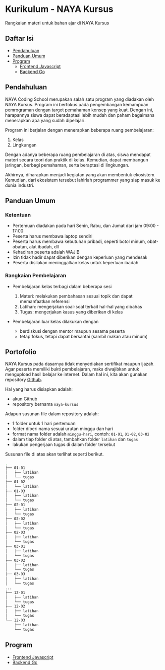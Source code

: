 # Kurikulum - NAYA Kursus
Rangkaian materi untuk bahan ajar di NAYA Kursus

## Daftar Isi
* [Pendahuluan](#pendahuluan)
* [Panduan Umum](#panduan-umum)
* [Program](#program)
  * [Frontend Javascript](./frontend-javascript/README.md)
  * [Backend Go](./backend-go/README.md)

## Pendahuluan
NAYA Coding School merupakan salah satu program yang diadakan oleh NAYA Kursus.
Program ini berfokus pada pengembangan kemampuan pemrograman dengan target pemahaman
konsep yang kuat. Dengan ini, harapannya siswa dapat beradaptasi lebih mudah dan
paham bagaimana menerapkan apa yang sudah dipelajari.

Program ini berjalan dengan menerapkan beberapa ruang pembelajaran:
1. Kelas
2. Lingkungan

Dengan adanya beberapa ruang pembelajaran di atas, siswa mendapat materi secara teori
dan praktik di kelas. Kemudian, dapat membangun jaringan, berbagi pemahaman, serta
beraptasi di lingkungan.

Akhirnya, diharapkan menjadi kegiatan yang akan membentuk ekosistem.
Kemudian, dari ekosistem tersebut lahirlah programmer yang siap masuk ke dunia industri.

## Panduan Umum
### Ketentuan
* Pertemuan diadakan pada hari Senin, Rabu, dan Jumat dari jam 09:00 - 17:00
* Peserta harus membawa laptop sendiri
* Peserta harus membawa kebutuhan pribadi, seperti botol minum, obat-obatan, alat ibadah, dll
* Kehadiran peserta adalah WAJIB
* Izin tidak hadir dapat diberikan dengan keperluan yang mendesak
* Peserta disilakan meninggalkan kelas untuk keperluan ibadah

### Rangkaian Pembelajaran
* Pembelajaran kelas terbagi dalam beberapa sesi
  1. Materi: melakukan pembahasan sesuai topik dan dapat memanfaatkan referensi
  2. Latihan: mengerjakan soal-soal terkait hal-hal yang dibahas
  3. Tugas: mengerjakan kasus yang diberikan di kelas

* Pembelajaran luar kelas dilakukan dengan
  * berdiskusi dengan mentor maupun sesama peserta
  * tetap fokus, tetapi dapat bersantai (sambil makan atau minum)

## Portofolio
NAYA Kursus pada dasarnya tidak menyediakan sertifikat maupun ijazah.
Agar peserta memiliki bukti pembelajaran, maka diwajibkan untuk mengupload hasil belajar
ke internet. Dalam hal ini, kita akan gunakan repository [Github](https://github.com).

Hal yang harus disiapkan adalah:
* akun Github
* repository bernama `naya-kursus`

Adapun susunan file dalam repository adalah:
  * 1 folder untuk 1 hari pertemuan
  * folder diberi nama sesuai urutan minggu dan hari
  * format nama folder adalah `minggu-hari`, contoh: `01-01`, `01-02`, `03-02`
  * dalam tiap folder di atas, tambahkan folder `latihan` dan `tugas`
  * lakukan pengerjaan tugas di dalam folder tersebut

Susunan file di atas akan terlihat seperti berikut.
```bash
.
├── 01-01
│   ├── latihan
│   └── tugas
├── 01-02
│   └── latihan
├── 01-03
│   ├── latihan
│   └── tugas
├── 02-01
│   ├── latihan
│   └── tugas
├── 02-02
│   ├── latihan
│   └── tugas
├── 02-03
│   ├── latihan
│   └── tugas
├── 03-01
│   ├── latihan
│   └── tugas
├── 03-02
│   ├── latihan
│   └── tugas
├── 03-03
│   ├── latihan
│   └── tugas
...
├── 12-01
│   ├── latihan
│   └── tugas
├── 12-02
│   ├── latihan
│   └── tugas
└── 12-03
    ├── latihan
    └── tugas
```

## Program
* [Frontend Javascript](./frontend-javascript/README.md)
* [Backend Go](./backend-go/README.md)
